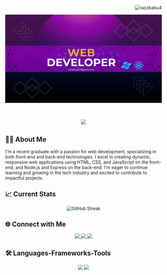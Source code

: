 <p align="right"> <img src="https://komarev.com/ghpvc/?username=razzbabu4&label=Profile%20views&color=0e75b6&style=flat" alt="razzbabu4" /> </p>

<img src="https://raw.githubusercontent.com/razzbabu4/razzbabu4/main/banner.png" />

<h1 align="center">
    <img src="https://readme-typing-svg.herokuapp.com/?font=Righteous&size=35&center=true&vCenter=true&width=500&height=70&duration=4000&lines=Hi+There!+👋;+I'm+Md.Tareq+Masud!;" />
</h1>

## 🧑‍💻 About Me
I'm a recent graduate with a passion for web development, specializing in both front-end and back-end technologies. I excel in creating dynamic, responsive web applications using HTML, CSS, and JavaScript on the front-end, and Node.js and Express on the back-end. I'm eager to continue learning and growing in the tech industry and excited to contribute to impactful projects.

## :chart_with_upwards_trend: Current Stats

<div align="center">
    <img src="https://github-readme-streak-stats.herokuapp.com?user=razzbabu4&theme=transparent&hide_border=true&border_radius=4&date_format=M%20j%5B%2C%20Y%5D&ring=E58307&fire=E58307&currStreakLabel=E58307&stroke=EB545400&currStreakNum=E58307&dates=E58307" alt="GitHub Streak" />
</div>

## 🌐 Connect with Me
<div align="center"> 
  <a href="mailto:tareqraz07@gmail.com">
    <img src="https://img.shields.io/badge/Gmail-333333?style=for-the-badge&logo=gmail&logoColor=red" />
  </a>
  <a href="https://linkedin.com/in/md-tareq-masud" target="_blank">
    <img src="https://img.shields.io/badge/LinkedIn-0077B5?style=for-the-badge&logo=linkedin&logoColor=white" target="_blank" />
  </a>
  <a href="https://razzbabu4.github.io" target="_blank">
     <img src="https://img.shields.io/badge/Portfolio-FF5722?style=for-the-badge&logo=todoist&logoColor=white" target="_blank" /> <!-- sqlite, safari, google-chrome are other good icon options -->
  </a>
</div>

## 🛠️ Languages-Frameworks-Tools
<div align="center">
    <img src="https://skillicons.dev/icons?i=html,css,tailwind,c,javascript,react" />
    <img src="https://skillicons.dev/icons?i=nodejs,express,firebase,mongodb,vscode,git,github,figma" /><br>
</div>
